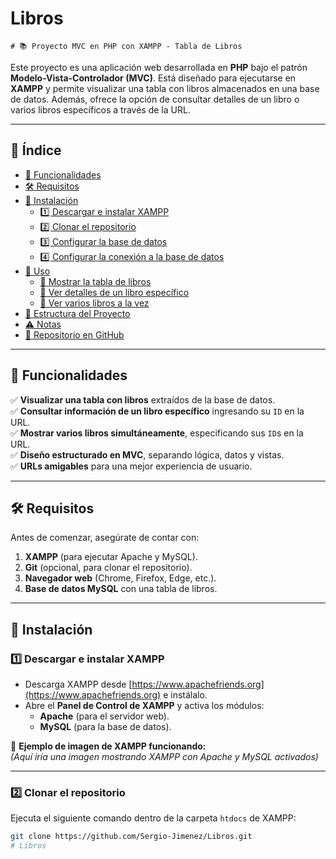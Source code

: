 # Libros
	# 📚 Proyecto MVC en PHP con XAMPP - Tabla de Libros  

Este proyecto es una aplicación web desarrollada en **PHP** bajo el patrón **Modelo-Vista-Controlador (MVC)**. Está diseñado para ejecutarse en **XAMPP** y permite visualizar una tabla con libros almacenados en una base de datos. Además, ofrece la opción de consultar detalles de un libro o varios libros específicos a través de la URL.  

---

## 📖 Índice  

- [🚀 Funcionalidades](#-funcionalidades)  
- [🛠 Requisitos](#-requisitos)  
- [🔧 Instalación](#-instalación)  
  - [1️⃣ Descargar e instalar XAMPP](#1️⃣-descargar-e-instalar-xampp)  
  - [2️⃣ Clonar el repositorio](#2️⃣-clonar-el-repositorio)  
  - [3️⃣ Configurar la base de datos](#3️⃣-configurar-la-base-de-datos)  
  - [4️⃣ Configurar la conexión a la base de datos](#4️⃣-configurar-la-conexión-a-la-base-de-datos)  
- [🎯 Uso](#-uso)  
  - [📌 Mostrar la tabla de libros](#-mostrar-la-tabla-de-libros)  
  - [📌 Ver detalles de un libro específico](#-ver-detalles-de-un-libro-específico)  
  - [📌 Ver varios libros a la vez](#-ver-varios-libros-a-la-vez)  
- [📂 Estructura del Proyecto](#-estructura-del-proyecto)  
- [⚠️ Notas](#️-notas)  
- [📌 Repositorio en GitHub](#-repositorio-en-github)  

---

## 🚀 Funcionalidades  

✅ **Visualizar una tabla con libros** extraídos de la base de datos.  
✅ **Consultar información de un libro específico** ingresando su `ID` en la URL.  
✅ **Mostrar varios libros simultáneamente**, especificando sus `ID`s en la URL.  
✅ **Diseño estructurado en MVC**, separando lógica, datos y vistas.  
✅ **URLs amigables** para una mejor experiencia de usuario.  

---

## 🛠 Requisitos  

Antes de comenzar, asegúrate de contar con:  

1. **XAMPP** (para ejecutar Apache y MySQL).  
2. **Git** (opcional, para clonar el repositorio).  
3. **Navegador web** (Chrome, Firefox, Edge, etc.).  
4. **Base de datos MySQL** con una tabla de libros.  

---

## 🔧 Instalación  

### 1️⃣ Descargar e instalar XAMPP  

- Descarga XAMPP desde [https://www.apachefriends.org](https://www.apachefriends.org) e instálalo.  
- Abre el **Panel de Control de XAMPP** y activa los módulos:  
  - **Apache** (para el servidor web).  
  - **MySQL** (para la base de datos).  

📌 **Ejemplo de imagen de XAMPP funcionando:**  
*(Aquí iría una imagen mostrando XAMPP con Apache y MySQL activados)*  

---

### 2️⃣ Clonar el repositorio  

Ejecuta el siguiente comando dentro de la carpeta `htdocs` de XAMPP:  

```sh
git clone https://github.com/Sergio-Jimenez/Libros.git
# Libros
